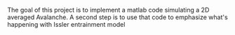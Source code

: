The goal of this project is to implement a matlab code simulating a 2D averaged Avalanche.
A second step is to use that code to emphasize what's happening with Issler entrainment model
